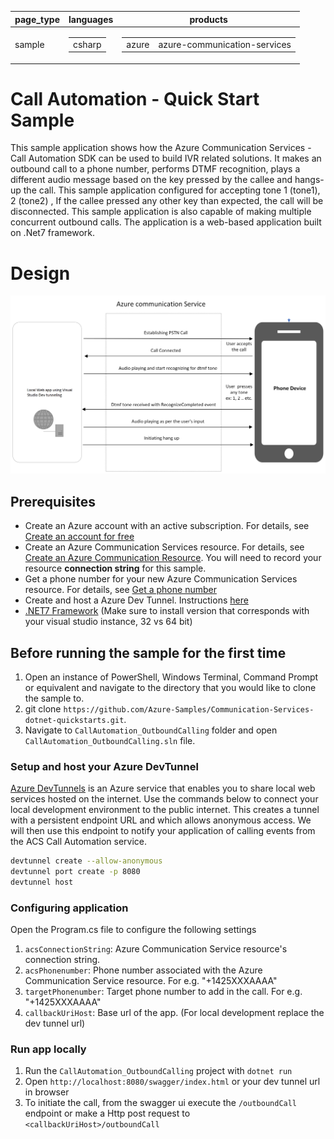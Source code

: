 ﻿|page_type|languages|products
|---|---|---|
|sample|<table><tr><td>csharp</tr></td></table>|<table><tr><td>azure</td><td>azure-communication-services</td></tr></table>|

# Call Automation - Quick Start Sample

This sample application shows how the Azure Communication Services  - Call Automation SDK can be used to build IVR related solutions. 
It makes an outbound call to a phone number, performs DTMF recognition, plays a different audio message based on the key pressed by the callee and hangs-up the call. 
This sample application configured for accepting tone 1 (tone1), 2 (tone2) , If the callee pressed any other key than expected, the call will be disconnected.
This sample application is also capable of making multiple concurrent outbound calls. The application is a web-based application built on .Net7 framework.

# Design

![design](./data/OutboundCallDesign.png)

## Prerequisites

- Create an Azure account with an active subscription. For details, see [Create an account for free](https://azure.microsoft.com/free/)
- Create an Azure Communication Services resource. For details, see [Create an Azure Communication Resource](https://docs.microsoft.com/azure/communication-services/quickstarts/create-communication-resource). You will need to record your resource **connection string** for this sample.
- Get a phone number for your new Azure Communication Services resource. For details, see [Get a phone number](https://learn.microsoft.com/en-us/azure/communication-services/quickstarts/telephony/get-phone-number?tabs=windows&pivots=programming-language-csharp)
- Create and host a Azure Dev Tunnel. Instructions [here](https://learn.microsoft.com/en-us/azure/developer/dev-tunnels/get-started)
- [.NET7 Framework](https://dotnet.microsoft.com/en-us/download/dotnet/7.0) (Make sure to install version that corresponds with your visual studio instance, 32 vs 64 bit)

## Before running the sample for the first time

1. Open an instance of PowerShell, Windows Terminal, Command Prompt or equivalent and navigate to the directory that you would like to clone the sample to.
2. git clone `https://github.com/Azure-Samples/Communication-Services-dotnet-quickstarts.git`.
3. Navigate to `CallAutomation_OutboundCalling` folder and open `CallAutomation_OutboundCalling.sln` file.

### Setup and host your Azure DevTunnel

[Azure DevTunnels](https://learn.microsoft.com/en-us/azure/developer/dev-tunnels/overview) is an Azure service that enables you to share local web services hosted on the internet. Use the commands below to connect your local development environment to the public internet. This creates a tunnel with a persistent endpoint URL and which allows anonymous access. We will then use this endpoint to notify your application of calling events from the ACS Call Automation service.

```bash
devtunnel create --allow-anonymous
devtunnel port create -p 8080
devtunnel host
```
### Configuring application

Open the Program.cs file to configure the following settings

1. `acsConnectionString`: Azure Communication Service resource's connection string.
2. `acsPhonenumber`: Phone number associated with the Azure Communication Service resource. For e.g. "+1425XXXAAAA"
3. `targetPhonenumber`: Target phone number to add in the call. For e.g. "+1425XXXAAAA"
4. `callbackUriHost`: Base url of the app. (For local development replace the dev tunnel url)

### Run app locally

1. Run the `CallAutomation_OutboundCalling` project with `dotnet run`
2. Open `http://localhost:8080/swagger/index.html` or your dev tunnel url in browser
3. To initiate the call, from the swagger ui execute the `/outboundCall` endpoint or make a Http post request to `<callbackUriHost>/outboundCall`